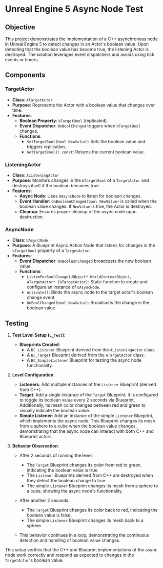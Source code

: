 # Unreal Engine 5 Async Node Test

## Objective

This project demonstrates the implementation of a C++ asynchronous node in Unreal Engine 5 to detect changes in an Actor's boolean value. Upon detecting that the boolean value has become true, the listening Actor is destroyed. The solution leverages event dispatchers and avoids using tick events or timers.

## Components

### TargetActor

- **Class**: `ATargetActor`
- **Purpose**: Represents the Actor with a boolean value that changes over time.
- **Features**:
  - **Boolean Property**: `bTargetBool` (replicated).
  - **Event Dispatcher**: `OnBoolChanged` triggers when `bTargetBool` changes.
  - **Functions**:
    - `SetTargetBool(bool NewValue)`: Sets the boolean value and triggers replication.
    - `GetTargetBool() const`: Returns the current boolean value.

### ListeningActor

- **Class**: `AListeningActor`
- **Purpose**: Monitors changes in the `bTargetBool` of a `TargetActor` and destroys itself if the boolean becomes true.
- **Features**:
  - **Async Node**: Uses `UAsyncNode` to listen for boolean changes.
  - **Event Handler**: `OnBooleanChanged(bool NewValue)` is called when the boolean value changes. If `NewValue` is true, the Actor is destroyed.
  - **Cleanup**: Ensures proper cleanup of the async node upon destruction.

### AsyncNode

- **Class**: `UAsyncNode`
- **Purpose**: A Blueprint Async Action Node that listens for changes in the `bTargetBool` property of a `TargetActor`.
- **Features**:
  - **Event Dispatcher**: `OnBooleanChanged` broadcasts the new boolean value.
  - **Functions**:
    - `ListenForBoolChange(UObject* WorldContextObject, ATargetActor* InTargetActor)`: Static function to create and configure an instance of `UAsyncNode`.
    - `Activate()`: Binds the async node to the target actor's boolean change event.
    - `OnBoolChanged(bool NewValue)`: Broadcasts the change in the boolean value.

## Testing

1. **Test Level Setup (`L_Test`)**:
   - **Blueprints Created**:
     - A `BC_Listener` Blueprint derived from the `AListeningActor` class.
     - A `BC_Target` Blueprint derived from the `ATargetActor` class.
     - A `BC_SimpleListener` Blueprint for testing the async node functionality.

2. **Level Configuration**:
   - **Listeners**: Add multiple instances of the `Listener` Blueprint (derived from C++).
   - **Target**: Add a single instance of the `Target` Blueprint. It is configured to toggle its boolean value every 2 seconds via Blueprint. Additionally, its mesh color changes between red and green to visually indicate the boolean value.
   - **Simple Listener**: Add an instance of the simple `Listener` Blueprint, which implements the async node. This Blueprint changes its mesh from a sphere to a cube when the boolean value changes, demonstrating that the async node can interact with both C++ and Blueprint actors.

3. **Behavior Observation**:
   - After 2 seconds of running the level:
     - The `Target` Blueprint changes its color from red to green, indicating the boolean value is true.
     - The `Listener` Blueprints derived from C++ are destroyed when they detect the boolean change to true.
     - The simple `Listener` Blueprint changes its mesh from a sphere to a cube, showing the async node's functionality.

   - After another 2 seconds:
     - The `Target` Blueprint changes its color back to red, indicating the boolean value is false.
     - The simple `Listener` Blueprint changes its mesh back to a sphere.
   - This behavior continues in a loop, demonstrating the continuous detection and handling of boolean value changes.

This setup verifies that the C++ and Blueprint implementations of the async node work correctly and respond as expected to changes in the `TargetActor`'s boolean value.

